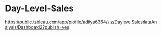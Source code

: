 # Day-Level-Sales
https://public.tableau.com/app/profile/aditya6364/viz/DaylevelSalesdataAnalysis/Dashboard2?publish=yes
